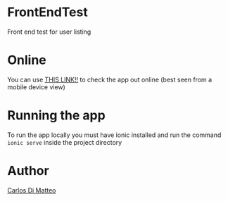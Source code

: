 # FrontEndTest
Front end test for user listing

# Online

You can use [THIS LINK!!](https://carlosdimatteo.github.io/FrontEndTest/) to check the app out online (best seen from a mobile device view)

# Running the app

To run the app locally you must have ionic installed and run the command `ionic serve` inside the project directory


# Author 

[Carlos Di Matteo](https://www.linkedin.com/in/carlosdimatteo/?locale=en_US)